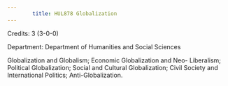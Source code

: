 ```yaml
---
        title: HUL878 Globalization
---
```

Credits: 3 (3-0-0)

Department: Department of Humanities and Social Sciences

Globalization and Globalism; Economic Globalization and Neo- Liberalism; Political Globalization; Social and Cultural Globalization; Civil Society and International Politics; Anti-Globalization.